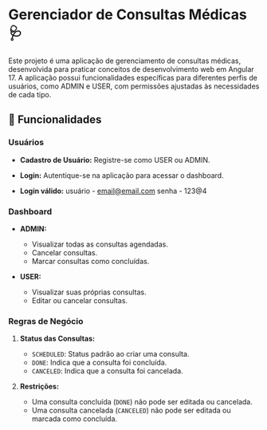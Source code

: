 # Gerenciador de Consultas Médicas 🩺

Este projeto é uma aplicação de gerenciamento de consultas médicas, desenvolvida para praticar conceitos de desenvolvimento web em Angular 17. A aplicação possui funcionalidades específicas para diferentes perfis de usuários, como ADMIN e USER, com permissões ajustadas às necessidades de cada tipo.

## 📌 Funcionalidades

### Usuários

- **Cadastro de Usuário:** Registre-se como USER ou ADMIN.
- **Login:** Autentique-se na aplicação para acessar o dashboard.

- **Login válido:** usuário - email@email.com
                    senha   - 123@4

### Dashboard

- **ADMIN:**
  - Visualizar todas as consultas agendadas.
  - Cancelar consultas.
  - Marcar consultas como concluídas.

- **USER:**
  - Visualizar suas próprias consultas.
  - Editar ou cancelar consultas.

### Regras de Negócio

1. **Status das Consultas:**
   - `SCHEDULED`: Status padrão ao criar uma consulta.
   - `DONE`: Indica que a consulta foi concluída.
   - `CANCELED`: Indica que a consulta foi cancelada.

2. **Restrições:**
   - Uma consulta concluída (`DONE`) não pode ser editada ou cancelada.
   - Uma consulta cancelada (`CANCELED`) não pode ser editada ou marcada como concluída.
